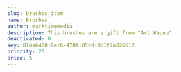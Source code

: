 ```yaml
---
slug: brushes_item
name: Brushes
author: marktimemedia
description: This brushes are a gift from "Art Wapuu".
deactivated: 0
key: 814a6480-6ec6-470f-85cd-9c1f7a026612
priority: 20
price: 5
---
```

